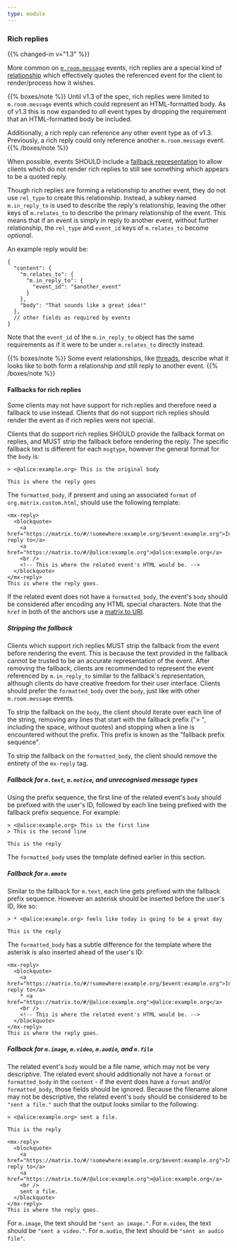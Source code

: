 ```yaml
---
type: module
---
```


### Rich replies

{{% changed-in v="1.3" %}}

More common on [`m.room.message`](#mroommessage) events, rich replies are a
special kind of [relationship](#forming-relationships-between-events) which
effectively quotes the referenced event for the client to render/process how
it wishes.

{{% boxes/note %}}
Until v1.3 of the spec, rich replies were limited to `m.room.message` events
which could represent an HTML-formatted body. As of v1.3 this is now expanded
to *all* event types by dropping the requirement that an HTML-formatted body
be included.

Additionally, a rich reply can reference any other event type as of v1.3.
Previously, a rich reply could only reference another `m.room.message` event.
{{% /boxes/note %}}

When possible, events SHOULD include a [fallback representation](#fallbacks-for-rich-replies)
to allow clients which do not render rich replies to still see something which
appears to be a quoted reply.

Though rich replies are forming a relationship to another event, they do not
use `rel_type` to create this relationship. Instead, a subkey named `m.in_reply_to`
is used to describe the reply's relationship, leaving the other keys of
`m.relates_to` to describe the primary relationship of the event. This means
that if an event is simply in reply to another event, without further relationship,
the `rel_type` and `event_id` keys of `m.relates_to` become *optional*.

An example reply would be:

```json5
{
  "content": {
    "m.relates_to": {
      "m.in_reply_to": {
        "event_id": "$another_event"
      }
    },
    "body": "That sounds like a great idea!"
  },
  // other fields as required by events
}
```

Note that the `event_id` of the `m.in_reply_to` object has the same requirements
as if it were to be under `m.relates_to` directly instead.

{{% boxes/note %}}
Some event relationships, like [threads](#threading), describe what it looks like
to both form a relationship *and* still reply to another event.
{{% /boxes/note %}}

#### Fallbacks for rich replies

Some clients may not have support for rich replies and therefore need a
fallback to use instead. Clients that do not support rich replies should
render the event as if rich replies were not special.

Clients that do support rich replies SHOULD provide the fallback format on
replies, and MUST strip the fallback before rendering the reply. The
specific fallback text is different for each `msgtype`, however the
general format for the `body` is:

```
> <@alice:example.org> This is the original body

This is where the reply goes
```

The `formatted_body`, if present and using an associated `format` of
`org.matrix.custom.html`, should use the following template:

```
<mx-reply>
  <blockquote>
    <a href="https://matrix.to/#/!somewhere:example.org/$event:example.org">In reply to</a>
    <a href="https://matrix.to/#/@alice:example.org">@alice:example.org</a>
    <br />
    <!-- This is where the related event's HTML would be. -->
  </blockquote>
</mx-reply>
This is where the reply goes.
```

If the related event does not have a `formatted_body`, the event's
`body` should be considered after encoding any HTML special characters.
Note that the `href` in both of the anchors use a [matrix.to
URI](/appendices#matrixto-navigation).

##### Stripping the fallback

Clients which support rich replies MUST strip the fallback from the
event before rendering the event. This is because the text provided in
the fallback cannot be trusted to be an accurate representation of the
event. After removing the fallback, clients are recommended to represent
the event referenced by `m.in_reply_to` similar to the fallback's
representation, although clients do have creative freedom for their user
interface. Clients should prefer the `formatted_body` over the `body`,
just like with other `m.room.message` events.

To strip the fallback on the `body`, the client should iterate over each
line of the string, removing any lines that start with the fallback
prefix ("&gt; ", including the space, without quotes) and stopping when
a line is encountered without the prefix. This prefix is known as the
"fallback prefix sequence".

To strip the fallback on the `formatted_body`, the client should remove
the entirety of the `mx-reply` tag.

##### Fallback for `m.text`, `m.notice`, and unrecognised message types

Using the prefix sequence, the first line of the related event's `body`
should be prefixed with the user's ID, followed by each line being
prefixed with the fallback prefix sequence. For example:

```
> <@alice:example.org> This is the first line
> This is the second line

This is the reply
```

The `formatted_body` uses the template defined earlier in this section.

##### Fallback for `m.emote`

Similar to the fallback for `m.text`, each line gets prefixed with the
fallback prefix sequence. However an asterisk should be inserted before
the user's ID, like so:

```
> * <@alice:example.org> feels like today is going to be a great day

This is the reply
```

The `formatted_body` has a subtle difference for the template where the
asterisk is also inserted ahead of the user's ID:

```
<mx-reply>
  <blockquote>
    <a href="https://matrix.to/#/!somewhere:example.org/$event:example.org">In reply to</a>
    * <a href="https://matrix.to/#/@alice:example.org">@alice:example.org</a>
    <br />
    <!-- This is where the related event's HTML would be. -->
  </blockquote>
</mx-reply>
This is where the reply goes.
```

##### Fallback for `m.image`, `m.video`, `m.audio`, and `m.file`

The related event's `body` would be a file name, which may not be very
descriptive. The related event should additionally not have a `format`
or `formatted_body` in the `content` - if the event does have a `format`
and/or `formatted_body`, those fields should be ignored. Because the
filename alone may not be descriptive, the related event's `body` should
be considered to be `"sent a file."` such that the output looks similar
to the following:

```
> <@alice:example.org> sent a file.

This is the reply
```
```
<mx-reply>
  <blockquote>
    <a href="https://matrix.to/#/!somewhere:example.org/$event:example.org">In reply to</a>
    <a href="https://matrix.to/#/@alice:example.org">@alice:example.org</a>
    <br />
    sent a file.
  </blockquote>
</mx-reply>
This is where the reply goes.
```

For `m.image`, the text should be `"sent an image."`. For `m.video`, the
text should be `"sent a video."`. For `m.audio`, the text should be
`"sent an audio file"`.